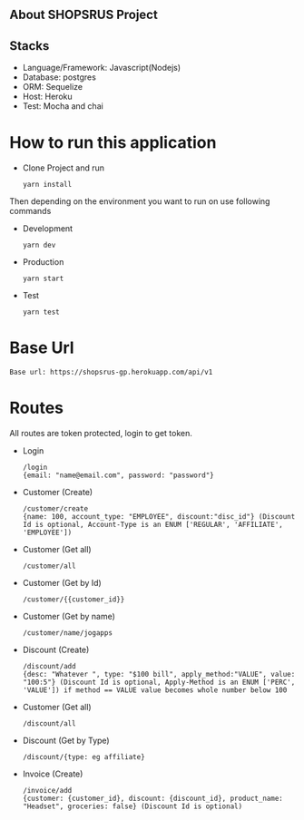 ## About SHOPSRUS Project

## Stacks
 - Language/Framework: Javascript(Nodejs)
 - Database: postgres
 - ORM: Sequelize
 - Host: Heroku
 - Test: Mocha and chai
 
# How to run this application

- Clone Project and run
    ```
    yarn install
    ```
Then depending on the environment you want to run on use following commands

 - Development 
    ```
    yarn dev
    ```
 - Production 
    ```
    yarn start
    ```
 - Test 
    ```
    yarn test
    ```

# Base Url
```
Base url: https://shopsrus-gp.herokuapp.com/api/v1
```

# Routes

All routes are token protected, login to get token.

 - Login
    ```
    /login
    {email: "name@email.com", password: "password"}
    ```
 - Customer (Create)
    ```
    /customer/create
    {name: 100, account_type: "EMPLOYEE", discount:"disc_id"} (Discount Id is optional, Account-Type is an ENUM ['REGULAR', 'AFFILIATE', 'EMPLOYEE'])
    ```
 - Customer (Get all) 
    ```
    /customer/all
    ```
 - Customer (Get by Id) 
    ```
    /customer/{{customer_id}}
    ```
 - Customer (Get by name) 
    ```
    /customer/name/jogapps
    ```
 - Discount (Create) 
    ```
    /discount/add
    {desc: "Whatever ", type: "$100 bill", apply_method:"VALUE", value: "100:5"} (Discount Id is optional, Apply-Method is an ENUM ['PERC', 'VALUE']) if method == VALUE value becomes whole number below 100
    ```
 - Customer (Get all) 
    ```
    /discount/all
    ```
 - Discount (Get by Type) 
    ```
    /discount/{type: eg affiliate}
    ```
 - Invoice (Create) 
    ```
    /invoice/add
    {customer: {customer_id}, discount: {discount_id}, product_name: "Headset", groceries: false} (Discount Id is optional)
    ```

